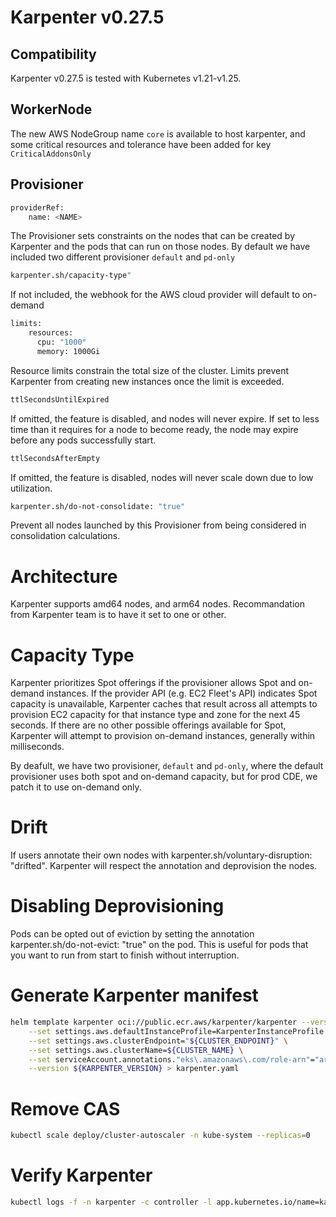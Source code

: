 # Karpenter v0.27.5

## Compatibility
Karpenter v0.27.5 is tested with Kubernetes v1.21-v1.25.

## WorkerNode
The new AWS NodeGroup name `core` is available to host karpenter, and some critical resources and tolerance have been added for key `CriticalAddonsOnly` 

## Provisioner
```sh 
providerRef:
    name: <NAME>
```
The Provisioner sets constraints on the nodes that can be created by Karpenter and the pods that can run on those nodes. By default we have included two different provisioner `default` and `pd-only` 

```sh 
karpenter.sh/capacity-type"
```
If not included, the webhook for the AWS cloud provider will default to on-demand

```sh
limits:
    resources:
      cpu: "1000"
      memory: 1000Gi
``` 
Resource limits constrain the total size of the cluster. Limits prevent Karpenter from creating new instances once the limit is exceeded.
  
```sh 
ttlSecondsUntilExpired
```
If omitted, the feature is disabled, and nodes will never expire.  If set to less time than it requires for a node to become ready, the node may expire before any pods successfully start.

```sh 
ttlSecondsAfterEmpty
```
If omitted, the feature is disabled, nodes will never scale down due to low utilization.

```sh
karpenter.sh/do-not-consolidate: "true"
```
Prevent all nodes launched by this Provisioner from being considered in consolidation calculations.

# Architecture 
Karpenter supports amd64 nodes, and arm64 nodes. Recommandation from Karpenter team is to have it set to one or other.

# Capacity Type
Karpenter prioritizes Spot offerings if the provisioner allows Spot and on-demand instances. If the provider API (e.g. EC2 Fleet's API) indicates Spot capacity is unavailable, Karpenter caches that result across all attempts to provision EC2 capacity for that instance type and zone for the next 45 seconds. If there are no other possible offerings available for Spot, Karpenter will attempt to provision on-demand instances, generally within milliseconds.

By deafult, we have two provisioner, `default` and `pd-only`, where the default provisioner uses both spot and on-demand capacity, but for prod CDE, we patch it to use on-demand only. 

# Drift
If users annotate their own nodes with karpenter.sh/voluntary-disruption: "drifted". Karpenter will respect the annotation and deprovision the nodes.

# Disabling Deprovisioning 
Pods can be opted out of eviction by setting the annotation karpenter.sh/do-not-evict: "true" on the pod. This is useful for pods that you want to run from start to finish without interruption.

# Generate Karpenter manifest

```sh
helm template karpenter oci://public.ecr.aws/karpenter/karpenter --version ${KARPENTER_VERSION} --namespace karpenter \
    --set settings.aws.defaultInstanceProfile=KarpenterInstanceProfile \
    --set settings.aws.clusterEndpoint="${CLUSTER_ENDPOINT}" \
    --set settings.aws.clusterName=${CLUSTER_NAME} \
    --set serviceAccount.annotations."eks\.amazonaws\.com/role-arn"="arn:aws:iam::${AWS_ACCOUNT_ID}:role/KarpenterControllerRole-${CLUSTER_NAME}" \
    --version ${KARPENTER_VERSION} > karpenter.yaml
```

# Remove CAS

```sh
kubectl scale deploy/cluster-autoscaler -n kube-system --replicas=0
```

# Verify Karpenter

```sh
kubectl logs -f -n karpenter -c controller -l app.kubernetes.io/name=karpenter
```
